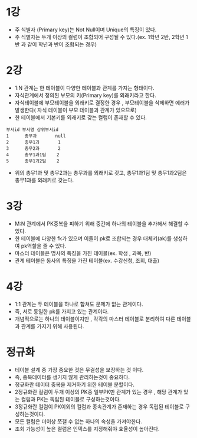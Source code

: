 # **1강**

- 주 식별자 (Primary key)는 Not Null이며 Unique의 특징이 있다.
- 주 식별자는 두개 이상의 컬럼이 조합되어 구성될 수 있다.(ex. 1학년 2반, 2학년 1반 과 같이 학년과 반이 조합되는 경우)

# **2강**

- 1:N 관계는 한 테이블이 다양한 테이블과 관계를 가지는 형태이다.
- 자식관계에서 정의된 부모의 키(Primary key)를 외래키라고 한다.
- 자식테이블에 부모테이블을 외래키로 결정한 경우 , 부모테이블을 삭제하면 에러가 발생한다( 자식 테이블이 부모 테이블과 관계가 있으므로)
- 한 테이블에서 기본키를 외래키로 갖는 컬럼이 존재할 수 있다.

```
부서id 부서명 상위부서id
1      총무과       null
2      총무1과       1
3      총무2과       2
4      총무1과1팀    2
5      총무1과2팀    2
```

- 위의 총무1과 및 총무2과는 총무과를 외래키로 갖고, 총무1과1팀 및 총무1과2팀은 총무1과를 외래키로 갖는다.

# **3강**

- M:N 관계에서 PK중복을 피하기 위해 중간에 하나의 테이블을 추가해서 해결할 수 있다.
- 한 테이블에 다양한 fk가 있으며 이들이 pk로 조합되는 경우 대체키(ak)를 생성하여 pk역할을 줄 수 있다.
- 마스터 테이블은 명사의 특징을 가진 테이블(ex. 학생 , 과목, 반)
- 관계 테이블은 동사의 특징을 가진 테이블(ex. 수강신청, 조회, 대출)

# **4강**

- 1:1 관계는 두 테이블을 하나로 합쳐도 문제가 없는 관계이다.
- 즉, 서로 동일한 pk를 가지고 있는 관계이다.
- 개념적으로는 하나의 테이블이지만 , 각각의 마스터 테이블로 분리하여 다른 테이블과 관계를 가지기 위해 사용된다.

# **정규화**

- 테이블 설계 중 가장 중요한 것은 무결성을 보장하는 것 이다.
- 즉, 중복데이터를 생기지 않게 관리하는것이 중요하다.
- 정규화란 데이터 중복을 제거하기 위한 테이블 분할이다.
- 2정규화란 컬럼이 두개 이상의 PK중 일부PK만 관계가 있는 경우 , 해당 관계가 있는 컬럼과 PK는 독립된 테이블로 구성하는것이다.
- 3정규화란 컬럼이 PK이외의 컬럼과 종속관계가 존재하는 경우 독립된 테이블로 구성하는것이다.
- 모든 컬럼은 더이상 쪼갤 수 없는 하나의 속성을 가져야한다.
- 조회 가능성이 높은 컬럼은 인덱스를 지정해줘야 효율성이 높아진다.
